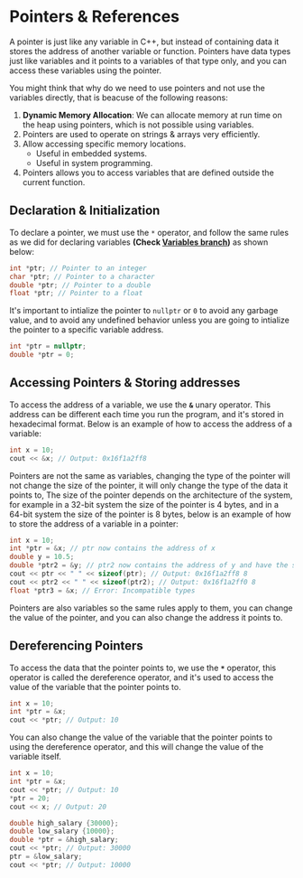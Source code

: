 # Pointers & References

A pointer is just like any variable in C++, but instead of containing data it stores the address of another variable or function. Pointers have data types just like variables and it points to a variables of that type only, and you can access these variables using the pointer.

You might think that why do we need to use pointers and not use the variables directly, that is beacuse of the following reasons:

1. **Dynamic Memory Allocation**: We can allocate memory at run time on the heap using pointers, which is not possible using variables.
2. Pointers are used to operate on strings & arrays very efficiently.
3. Allow accessing specific memory locations.
    - Useful in embedded systems.
    - Useful in system programming.
4. Pointers allows you to access variables that are defined outside the current function.

## Declaration & Initialization

To declare a pointer, we must use the `*` operator, and follow the same rules as we did for declaring variables **(Check [Variables branch](https://github.com/MagedGDEV/CppInsights/tree/variables))** as shown below:

```cpp
int *ptr; // Pointer to an integer
char *ptr; // Pointer to a character
double *ptr; // Pointer to a double
float *ptr; // Pointer to a float
```

It's important to intialize the pointer to `nullptr` or `0` to avoid any garbage value, and to avoid any undefined behavior unless you are going to intialize the pointer to a specific variable address.

```cpp
int *ptr = nullptr;
double *ptr = 0;
```

## Accessing Pointers & Storing addresses

To access the address of a variable, we use the **`&`** unary operator. This address can be different each time you run the program, and it's stored in hexadecimal format. Below is an example of how to access the address of a variable:

```cpp
int x = 10;
cout << &x; // Output: 0x16f1a2ff8
```

Pointers are not the same as variables, changing the type of the pointer will not change the size of the pointer, it will only change the type of the data it points to, The size of the pointer depends on the architecture of the system, for example in a 32-bit system the size of the pointer is 4 bytes, and in a 64-bit system the size of the pointer is 8 bytes, below is an example of how to store the address of a variable in a pointer:

```cpp
int x = 10;
int *ptr = &x; // ptr now contains the address of x
double y = 10.5;
double *ptr2 = &y; // ptr2 now contains the address of y and have the same size as ptr
cout << ptr << " " << sizeof(ptr); // Output: 0x16f1a2ff8 8
cout << ptr2 << " " << sizeof(ptr2); // Output: 0x16f1a2ff0 8
float *ptr3 = &x; // Error: Incompatible types
```

Pointers are also variables so the same rules apply to them, you can change the value of the pointer, and you can also change the address it points to.

## Dereferencing Pointers

To access the data that the pointer points to, we use the **`*`** operator, this operator is called the dereference operator, and it's used to access the value of the variable that the pointer points to.

```cpp
int x = 10;
int *ptr = &x;
cout << *ptr; // Output: 10
```

You can also change the value of the variable that the pointer points to using the dereference operator, and this will change the value of the variable itself.

```cpp
int x = 10;
int *ptr = &x;
cout << *ptr; // Output: 10
*ptr = 20;
cout << x; // Output: 20
```

```cpp
double high_salary {30000};
double low_salary {10000};
double *ptr = &high_salary;
cout << *ptr; // Output: 30000
ptr = &low_salary;
cout << *ptr; // Output: 10000
```
